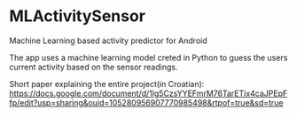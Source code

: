 # MLActivitySensor
Machine Learning based activity predictor for Android

The app uses a machine learning model creted in Python to guess the users current activity based on the sensor readings.

Short paper explaining the entire project(in Croatian): https://docs.google.com/document/d/1lg5CzsYYEFmrM76TarETix4caJPEpFfp/edit?usp=sharing&ouid=105280956907770985498&rtpof=true&sd=true
